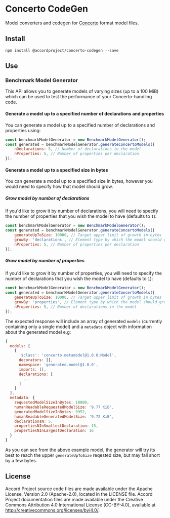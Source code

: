 # Concerto CodeGen
Model converters and codegen for [Concerto](https://github.com/accordproject/concerto/) format model files.

## Install

```
npm install @accordproject/concerto-codegen --save
```

## Use

### Benchmark Model Generator

This API allows you to generate models of varying sizes (up to a 100 MiB) which can be used to test the performance of your Concerto-handling code.

#### Generate a model up to a specified number of declarations and properties

You can generate a model up to a specified number of declarations and properties using:

```js
const benchmarkModelGenerator = new BenchmarkModelGenerator();
const generated = benchmarkModelGenerator.generateConcertoModels({
    nDeclarations: 5, // Number of declarations in the model
    nProperties: 5, // Number of properties per declaration
});
```

#### Generate a model up to a specified size in bytes

You can generate a model up to a specified size in bytes, however you would need to specify how that model should grow.

##### Grow model by number of declarations

If you'd like to grow it by number of declarations, you will need to specify the number of properties that you wish the model to have (defaults to `1`):

```js
const benchmarkModelGenerator = new BenchmarkModelGenerator();
const generated = benchmarkModelGenerator.generateConcertoModels({
    generateUpToSize: 10000, // Target upper limit of growth in bytes
    growBy: 'declarations', // Element type by which the model should grow
    nProperties: 5, // Number of properties per declaration
});
```

##### Grow model by number of properties

If you'd like to grow it by number of properties, you will need to specify the number of declarations that you wish the model to have (defaults to `1`):

```js
const benchmarkModelGenerator = new BenchmarkModelGenerator();
const generated = benchmarkModelGenerator.generateConcertoModels({
    generateUpToSize: 10000, // Target upper limit of growth in bytes
    growBy: 'properties', // Element type by which the model should grow
    nProperties: 5, // Number of declarations in the model
});
```

The expected response will include an array of generated `models` (currently containing only a single model) and a `metadata` object with information about the generated model e.g:

```js
{
  models: [
    {
      '$class': 'concerto.metamodel@1.0.0.Model',
      decorators: [],
      namespace: 'generated.model@1.0.0',
      imports: [],
      declarations: [
        ...
      ]
    }
  ],
  metadata: {
    requestedModelSizeInBytes: 10000,
    humanReadableRequestedModelSize: '9.77 KiB',
    generatedModelSizeInBytes: 9952,
    humanReadableGeneratedModelSize: '9.72 KiB',
    declarationsN: 5,
    propertiesNInSmallestDeclaration: 15,
    propertiesNInLargestDeclaration: 16
  }
}
```

As you can see from the above example model, the generator will try its best to reach the upper `generateUpToSize` reqested size, but may fall short by a few bytes.

## License <a name="license"></a>
Accord Project source code files are made available under the Apache License, Version 2.0 (Apache-2.0), located in the LICENSE file. Accord Project documentation files are made available under the Creative Commons Attribution 4.0 International License (CC-BY-4.0), available at http://creativecommons.org/licenses/by/4.0/.

